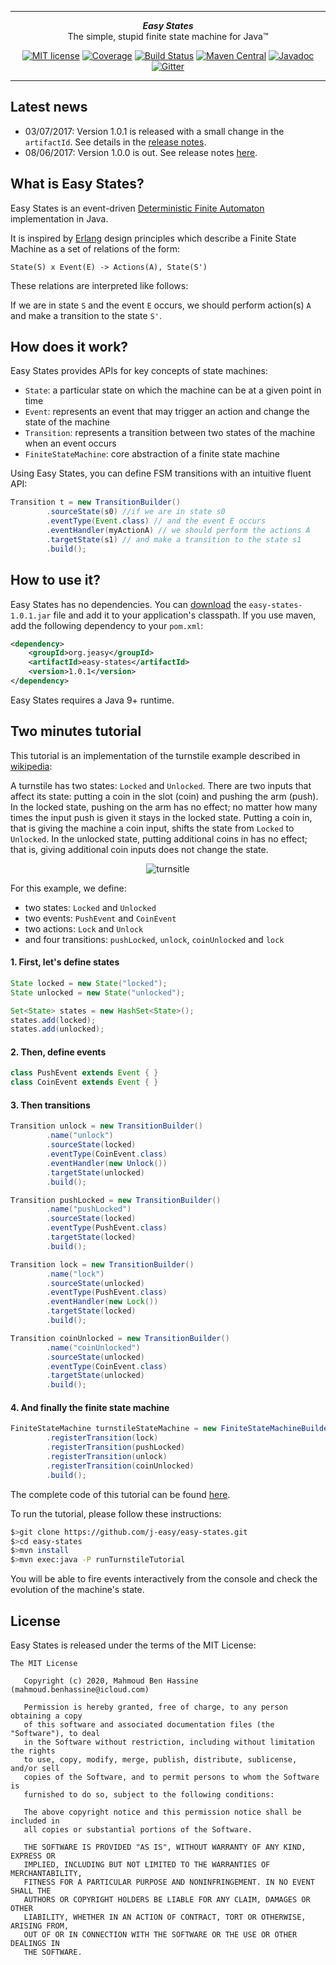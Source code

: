 ***

<div align="center">
    <b><em>Easy States</em></b><br>
    The simple, stupid finite state machine for Java&trade;
</div>

<div align="center">

[![MIT license](http://img.shields.io/badge/license-MIT-brightgreen.svg?style=flat)](http://opensource.org/licenses/MIT)
[![Coverage](https://coveralls.io/repos/j-easy/easy-states/badge.svg?style=flat&branch=master&service=github)](https://coveralls.io/github/j-easy/easy-states?branch=master)
[![Build Status](https://github.com/j-easy/easy-states/workflows/Java%20CI/badge.svg)](https://github.com/j-easy/easy-states/actions)
[![Maven Central](https://maven-badges.herokuapp.com/maven-central/org.jeasy/easy-states/badge.svg?style=flat)](http://search.maven.org/#artifactdetails|org.jeasy|easy-states|1.0.1|)
[![Javadoc](https://www.javadoc.io/badge/org.jeasy/easy-states.svg)](http://www.javadoc.io/doc/org.jeasy/easy-states)
[![Gitter](https://badges.gitter.im/Join%20Chat.svg)](https://gitter.im/j-easy/easy-states)

</div>

***

## Latest news

* 03/07/2017: Version 1.0.1 is released with a small change in the `artifactId`. See details in the [release notes](https://github.com/j-easy/easy-states/releases).
* 08/06/2017: Version 1.0.0 is out. See release notes [here](https://github.com/j-easy/easy-states/releases).

## What is Easy States?

Easy States is an event-driven [Deterministic Finite Automaton](http://en.wikipedia.org/wiki/Deterministic_finite_state_machine) implementation in Java.

It is inspired by [Erlang](http://www.erlang.org/documentation/doc-5.9.3/doc/design_principles/fsm.html) design principles which describe a Finite State Machine as a set of relations of the form:

`State(S) x Event(E) -> Actions(A), State(S')`

These relations are interpreted like follows:

If we are in state `S` and the event `E` occurs, we should perform action(s) `A` and make a transition to the state `S'`.

## How does it work?

Easy States provides APIs for key concepts of state machines:

* `State`: a particular state on which the machine can be at a given point in time
* `Event`: represents an event that may trigger an action and change the state of the machine
* `Transition`: represents a transition between two states of the machine when an event occurs
* `FiniteStateMachine`: core abstraction of a finite state machine

Using Easy States, you can define FSM transitions with an intuitive fluent API:

```java
Transition t = new TransitionBuilder()
        .sourceState(s0) //if we are in state s0
        .eventType(Event.class) // and the event E occurs
        .eventHandler(myActionA) // we should perform the actions A
        .targetState(s1) // and make a transition to the state s1
        .build();
```

## How to use it?

Easy States has no dependencies. You can [download](https://repo.maven.apache.org/maven2/org/jeasy/easy-states/) the `easy-states-1.0.1.jar` file and add it to your application's classpath.
If you use maven, add the following dependency to your `pom.xml`:

```xml
<dependency>
    <groupId>org.jeasy</groupId>
    <artifactId>easy-states</artifactId>
    <version>1.0.1</version>
</dependency>
```

Easy States requires a Java 9+ runtime.

## Two minutes tutorial

This tutorial is an implementation of the turnstile example described in <a href="http://en.wikipedia.org/wiki/Finite-state_machine">wikipedia</a>:

A turnstile has two states: `Locked` and `Unlocked`. There are two inputs that affect its state: putting a coin in the slot (coin) and pushing the arm (push).
In the locked state, pushing on the arm has no effect; no matter how many times the input push is given it stays in the locked state.
Putting a coin in, that is giving the machine a coin input, shifts the state from `Locked` to `Unlocked`.
In the unlocked state, putting additional coins in has no effect; that is, giving additional coin inputs does not change the state.

<div align="center">

![turnsitle](https://raw.githubusercontent.com/j-easy/easy-states/master/src/test/java/org/jeasy/states/samples/turnstile/turnstile.png)

</div>

For this example, we define:

* two states: `Locked` and `Unlocked`
* two events: `PushEvent` and `CoinEvent`
* two actions: `Lock` and `Unlock`
* and four transitions: `pushLocked`, `unlock`, `coinUnlocked` and `lock`

#### 1. First, let's define states

```java
State locked = new State("locked");
State unlocked = new State("unlocked");

Set<State> states = new HashSet<State>();
states.add(locked);
states.add(unlocked);
```

#### 2. Then, define events

```java
class PushEvent extends Event { }
class CoinEvent extends Event { }
```

#### 3. Then transitions

```java
Transition unlock = new TransitionBuilder()
        .name("unlock")
        .sourceState(locked)
        .eventType(CoinEvent.class)
        .eventHandler(new Unlock())
        .targetState(unlocked)
        .build();

Transition pushLocked = new TransitionBuilder()
        .name("pushLocked")
        .sourceState(locked)
        .eventType(PushEvent.class)
        .targetState(locked)
        .build();

Transition lock = new TransitionBuilder()
        .name("lock")
        .sourceState(unlocked)
        .eventType(PushEvent.class)
        .eventHandler(new Lock())
        .targetState(locked)
        .build();

Transition coinUnlocked = new TransitionBuilder()
        .name("coinUnlocked")
        .sourceState(unlocked)
        .eventType(CoinEvent.class)
        .targetState(unlocked)
        .build();
```

#### 4. And finally the finite state machine

```java
FiniteStateMachine turnstileStateMachine = new FiniteStateMachineBuilder(states, locked)
        .registerTransition(lock)
        .registerTransition(pushLocked)
        .registerTransition(unlock)
        .registerTransition(coinUnlocked)
        .build();
```

The complete code of this tutorial can be found [here](https://github.com/j-easy/easy-states/tree/master/src/test/java/org/jeasy/states/samples/turnstile).

To run the tutorial, please follow these instructions:

```bash
$>git clone https://github.com/j-easy/easy-states.git
$>cd easy-states
$>mvn install
$>mvn exec:java -P runTurnstileTutorial
```

You will be able to fire events interactively from the console and check the evolution of the machine's state.

## License

Easy States is released under the terms of the MIT License:

```
The MIT License

   Copyright (c) 2020, Mahmoud Ben Hassine (mahmoud.benhassine@icloud.com)

   Permission is hereby granted, free of charge, to any person obtaining a copy
   of this software and associated documentation files (the "Software"), to deal
   in the Software without restriction, including without limitation the rights
   to use, copy, modify, merge, publish, distribute, sublicense, and/or sell
   copies of the Software, and to permit persons to whom the Software is
   furnished to do so, subject to the following conditions:

   The above copyright notice and this permission notice shall be included in
   all copies or substantial portions of the Software.

   THE SOFTWARE IS PROVIDED "AS IS", WITHOUT WARRANTY OF ANY KIND, EXPRESS OR
   IMPLIED, INCLUDING BUT NOT LIMITED TO THE WARRANTIES OF MERCHANTABILITY,
   FITNESS FOR A PARTICULAR PURPOSE AND NONINFRINGEMENT. IN NO EVENT SHALL THE
   AUTHORS OR COPYRIGHT HOLDERS BE LIABLE FOR ANY CLAIM, DAMAGES OR OTHER
   LIABILITY, WHETHER IN AN ACTION OF CONTRACT, TORT OR OTHERWISE, ARISING FROM,
   OUT OF OR IN CONNECTION WITH THE SOFTWARE OR THE USE OR OTHER DEALINGS IN
   THE SOFTWARE.
```
